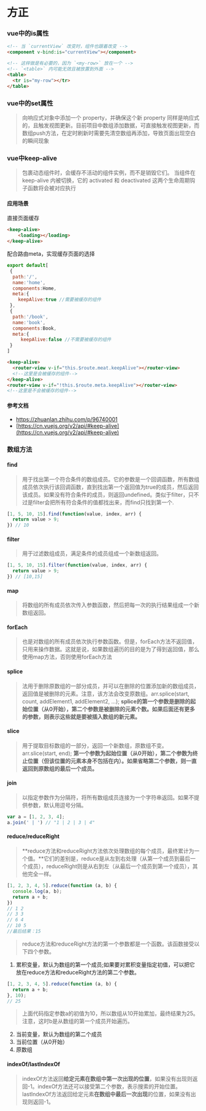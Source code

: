 # 方正
### vue中的is属性
```html
<!-- 当 `currentView` 改变时，组件也跟着改变 -->
<component v-bind:is="currentView"></component>

<!-- 这样做是有必要的，因为 `<my-row>` 放在一个 -->
<!-- `<table>` 内可能无效且被放置到外面 -->
<table>
  <tr is="my-row"></tr>
</table>
```
### vue中的set属性
>向响应式对象中添加一个 property，并确保这个新 property 同样是响应式的，且触发视图更新。目前项目中数组添加数据，可直接触发视图更新，而数组push方法，在定时刷新时需要先清空数组再添加，导致页面出现空白的瞬间现象

### vue中keep-alive
> 包裹动态组件时，会缓存不活动的组件实例，而不是销毁它们。
>当组件在 keep-alive 内被切换，它的 activated 和 deactivated 这两个生命周期钩子函数将会被对应执行
#### 应用场景
直接页面缓存
```html
<keep-alive>
    <loading></loading>
</keep-alive>
```
配合路由meta，实现缓存页面的选择

```javascript
export default[
 {
  path:'/',
  name:'home',
  components:Home,
  meta:{
    keepAlive:true //需要被缓存的组件
 },
 {
  path:'/book',
  name:'book',
  components:Book,
  meta:{
     keepAlive:false //不需要被缓存的组件
 }
]
```
```html
<keep-alive>
  <router-view v-if="this.$route.meat.keepAlive"></router-view>
  <!--这里是会被缓存的组件-->
</keep-alive>
<router-view v-if="!this.$route.meta.keepAlive"></router-view>
<!--这里是不会被缓存的组件-->
```
#### 参考文档
-  https://zhuanlan.zhihu.com/p/96740001
- [https://cn.vuejs.org/v2/api/#keep-alive](https://cn.vuejs.org/v2/api/#keep-alive)
### 数组方法
#### find
>用于找出第一个符合条件的数组成员。它的参数是一个回调函数，所有数组成员依次执行该回调函数，直到找出第一个返回值为true的成员，然后返回该成员。如果没有符合条件的成员，则返回undefined。类似于filter，只不过是filter会把所有符合条件的值都找出来，而find只找到第一个.
```javascript
[1, 5, 10, 15].find(function(value, index, arr) {
  return value > 9;
}) // 10
```

#### filter
>用于过滤数组成员，满足条件的成员组成一个新数组返回。
```javascript
[1, 5, 10, 15].filter(function(value, index, arr) {
  return value > 9;
}) // [10,15]
```

#### map
>将数组的所有成员依次传入参数函数，然后把每一次的执行结果组成一个新数组返回。

#### forEach
>也是对数组的所有成员依次执行参数函数。但是，forEach方法不返回值，只用来操作数据。这就是说，如果数组遍历的目的是为了得到返回值，那么使用map方法，否则使用forEach方法

#### splice
>法用于删除原数组的一部分成员，并可以在删除的位置添加新的数组成员，返回值是被删除的元素。注意，该方法会改变原数组。arr.splice(start, count, addElement1, addElement2, ...);
>**splice的第一个参数是删除的起始位置（从0开始），第二个参数是被删除的元素个数。如果后面还有更多的参数，则表示这些就是要被插入数组的新元素。**

#### slice
>用于提取目标数组的一部分，返回一个新数组，原数组不变。arr.slice(start, end);
>**第一个参数为起始位置（从0开始），第二个参数为终止位置（但该位置的元素本身不包括在内）。如果省略第二个参数，则一直返回到原数组的最后一个成员。**

#### join
>以指定参数作为分隔符，将所有数组成员连接为一个字符串返回。如果不提供参数，默认用逗号分隔。
```javascript
var a = [1, 2, 3, 4];
a.join(' | ') // "1 | 2 | 3 | 4"
```

#### reduce/reduceRight
>**reduce方法和reduceRight方法依次处理数组的每个成员，最终累计为一个值。**它们的差别是，reduce是从左到右处理（从第一个成员到最后一个成员），reduceRight则是从右到左（从最后一个成员到第一个成员），其他完全一样。
```javascript
[1, 2, 3, 4, 5].reduce(function (a, b) {
  console.log(a, b);
  return a + b;
})
// 1 2
// 3 3
// 6 4
// 10 5
//最后结果：15
```
>reduce方法和reduceRight方法的第一个参数都是一个函数。该函数接受以下四个参数。
1. 累积变量，默认为数组的第一个成员;如果要对累积变量指定初值，可以把它放在reduce方法和reduceRight方法的第二个参数。
```javascript
[1, 2, 3, 4, 5].reduce(function (a, b) {
  return a + b;
}, 10);
// 25
```
>上面代码指定参数a的初值为10，所以数组从10开始累加，最终结果为25。注意，这时b是从数组的第一个成员开始遍历。
2. 当前变量，默认为数组的第二个成员
3. 当前位置（从0开始）
4. 原数组

#### indexOf/lastIndexOf
>indexOf方法返回**给定元素在数组中第一次出现的位置**，如果没有出现则返回-1。indexOf方法还可以接受第二个参数，表示搜索的开始位置。
>lastIndexOf方法返回给定元素**在数组中最后一次出现**的位置，如果没有出现则返回-1。
